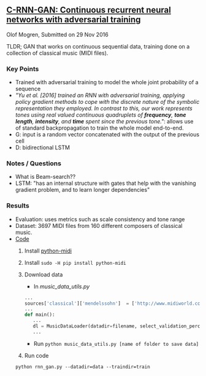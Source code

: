 ## [C-RNN-GAN: Continuous recurrent neural networks with adversarial training](https://arxiv.org/abs/1611.09904)
Olof Mogren, Submitted on 29 Nov 2016

TLDR; GAN that works on continuous sequential data, training done on a collection of classical music (MIDI files).

### Key Points
* Trained with adversarial training to model the whole joint probability of a sequence
* *"Yu et al. [2016] trained an RNN with adversarial training, applying policy gradient methods to cope with the discrete nature of the symbolic representation they employed. In contrast to this, our work represents tones using real valued continuous quadruplets of **frequency**, **tone length**, **intensity**, and **time** spent since the previous tone."*: allows use of standard backpropagation to train the whole model end-to-end.
* G: input is a random vector concatenated with the output of the previous cell
* D: bidirectional LSTM

### Notes / Questions
* What is Beam-search??
* LSTM: "has an internal structure with gates that help with the vanishing gradient problem, and to learn longer dependencies"


### Results
* Evaluation: uses metrics such as scale consistency and tone range
* Dataset: 3697 MIDI files from 160 different composers of classical music.
* [Code](https://github.com/olofmogren/c-rnn-gan)
   1. Install [python-midi](https://github.com/vishnubob/python-midi)
   2. Install ```sudo -H pip install python-midi```
   3. Download data
      * In *music_data_utils.py*
      ```python
      ...
      sources['classical']['mendelssohn']  = ['http://www.midiworld.com/mendelssohn.htm'] #sources['classical']['mendelssohn']  = ['http://www.midiworld.com/mendelssohn.htm','http://www.classicalmidi.co.uk/mend.htm']
      ...
      def main():
         ...
         dl = MusicDataLoader(datadir=filename, select_validation_percentage=0.0, select_test_percentage=0.0)
         ...
      ```
      * Run ```python music_data_utils.py [name of folder to save data]```
       
   4. Run code
   ```
   python rnn_gan.py --datadir=data --traindir=train
   ```
 
